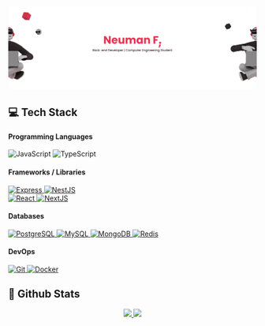<img src="images/header.png">

## 💻 Tech Stack

#### Programming Languages

<img src="https://img.shields.io/badge/JavaScript-381D2A?style=flat-square&logo=javascript&logoColor=E83151" alt="JavaScript" /> <img src="https://img.shields.io/badge/TypeScript-381D2A?style=flat-square&logo=typescript&logoColor=E83151" alt="TypeScript" />

#### Frameworks / Libraries

<a href="https://expressjs.com/">
  <img src="https://img.shields.io/badge/Express-381D2A?style=flat-square&logo=express&logoColor=E83151" alt="Express" />  
</a>
<a href="https://nestjs.com/">
  <img src="https://img.shields.io/badge/NestJS-381D2A?style=flat-square&logo=nestjs&logoColor=E83151" alt="NestJS" />
</a>
<br/>
<a href="https://reactjs.org/">
  <img src="https://img.shields.io/badge/React-381D2A?style=flat-square&logo=react&logoColor=E83151" alt="React" />
</a>
<a href="https://nextjs.org/">
  <img src="https://img.shields.io/badge/NextJS-381D2A?style=flat-square&logo=next.js&logoColor=E83151" alt="NextJS" />
</a>

#### Databases

<a href="https://www.postgresql.org/">
  <img src="https://img.shields.io/badge/PostgreSQL-381D2A?style=flat-square&logo=postgresql&logoColor=E83151" alt="PostgreSQL" />
</a>
<a href="https://www.mysql.com/">
  <img src="https://img.shields.io/badge/MySQL-381D2A?style=flat-square&logo=mysql&logoColor=E83151" alt="MySQL" />
</a>
<a href="https://www.mongodb.com/">
  <img src="https://img.shields.io/badge/MongoDB-381D2A?style=flat-square&logo=mongodb&logoColor=E83151" alt="MongoDB" />
</a>
<a href="https://redis.io/">
  <img src="https://img.shields.io/badge/Redis-381D2A?style=flat-square&logo=redis&logoColor=E83151" alt="Redis" />
</a>

#### DevOps

<a href="https://git-scm.com/">
  <img src="https://img.shields.io/badge/Git-381D2A?style=flat-square&logo=git&logoColor=E83151" alt="Git" />  
</a>
<a href="https://www.docker.com/">
  <img src="https://img.shields.io/badge/Docker-381D2A?style=flat-square&logo=docker&logoColor=E83151" alt="Docker" />
</a>

## 📃 Github Stats

<div align="center">
  <a href="https://github.com/neumanf" height="200">
    <img height="180em" src="https://github-readme-stats.vercel.app/api?username=neumanf&theme=buefy&show_icons=true&include_all_commits=true&title_color=E83151&icon_color=E83151" />
  </a>
  <a href="https://github.com/neumanf" height="200">
    <img height="180em" src="https://github-readme-stats.vercel.app/api/top-langs/?username=neumanf&theme=buefy&layout=compact&title_color=E83151&icon_color=E83151&langs_count=6&hide=Shell,Astro,C%23,Svelte,SCSS,CSS,HTML,QML" />
  </a>
</div>
